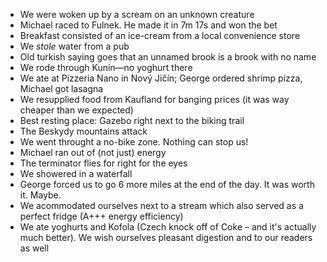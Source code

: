 - We were woken up by a scream on an unknown creature
- Michael raced to Fulnek. He made it in 7m 17s and won the bet
- Breakfast consisted of an ice-cream from a local convenience store
- We _stole_ water from a pub
- Old turkish saying goes that an unnamed brook is a brook with no name
- We rode through Kunín—no yoghurt there
- We ate at Pizzeria Nano in Nový Jičín; George ordered shrimp pizza, Michael got lasagna
- We resupplied food from Kaufland for banging prices (it was way cheaper than we expected)
- Best resting place: Gazebo right next to the biking trail
- The Beskydy mountains attack
- We went throught a no-bike zone. Nothing can stop us!
- Michael ran out of (not just) energy
- The terminator flies for right for the eyes
- We showered in a waterfall
- George forced us to go 6 more miles at the end of the day. It was worth it. Maybe.
- We acommodated ourselves next to a stream which also served as a perfect fridge (A+++ energy efficiency)
- We ate yoghurts and Kofola (Czech knock off of Coke – and it's actually much better). We wish ourselves pleasant digestion and to our readers as well